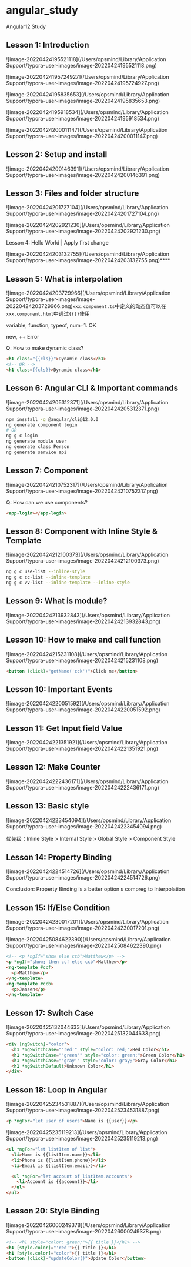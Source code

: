 # angular_study
Angular12 Study

## Lesson 1: Introduction



![image-20220424195521118](/Users/opsmind/Library/Application Support/typora-user-images/image-20220424195521118.png)

![image-20220424195724927](/Users/opsmind/Library/Application Support/typora-user-images/image-20220424195724927.png)

![image-20220424195835653](/Users/opsmind/Library/Application Support/typora-user-images/image-20220424195835653.png)

![image-20220424195918534](/Users/opsmind/Library/Application Support/typora-user-images/image-20220424195918534.png)

![image-20220424200011147](/Users/opsmind/Library/Application Support/typora-user-images/image-20220424200011147.png)

## Lesson 2: Setup and install

![image-20220424200146391](/Users/opsmind/Library/Application Support/typora-user-images/image-20220424200146391.png)

## Lesson 3: Files and folder structure

![image-20220424201727104](/Users/opsmind/Library/Application Support/typora-user-images/image-20220424201727104.png)

![image-20220424202921230](/Users/opsmind/Library/Application Support/typora-user-images/image-20220424202921230.png)

Lesson 4: Hello World | Apply first change

![image-20220424203132755](/Users/opsmind/Library/Application Support/typora-user-images/image-20220424203132755.png)****

## Lesson 5: What is interpolation

![image-20220424203729966](/Users/opsmind/Library/Application Support/typora-user-images/image-20220424203729966.png)`xxx.component.ts`中定义的动态值可以在`xxx.component.html`中通过`{{}}`使用

variable, function, typeof, num+1. OK

new, ++   Error

Q: How to make dynamic class?

```html
<h1 class="{{cls}}">Dynamic class</h1>
<!-- OR -->
<h1 class={{cls}}>Dynamic class</h1>
```

## Lesson 6: Angular CLI & Important commands

![image-20220424205312371](/Users/opsmind/Library/Application Support/typora-user-images/image-20220424205312371.png)

```bash
npm insstall -g @angular/cli@12.0.0
ng generate component login
# OR
ng g c login
ng generate module user
ng generate class Person
ng generate service api
```

## Lesson 7: Component

![image-20220424210752317](/Users/opsmind/Library/Application Support/typora-user-images/image-20220424210752317.png)

Q: How can we use components?

```html
<app-login></app-login>
```

## Lesson 8: Component with Inline Style & Template

![image-20220424212100373](/Users/opsmind/Library/Application Support/typora-user-images/image-20220424212100373.png)

```bash
ng g c use-list --inline-style
ng g c cc-list --inline-template
ng g c vv-list --inline-template --inline-style
```

## Lesson 9: What is module?

![image-20220424213932843](/Users/opsmind/Library/Application Support/typora-user-images/image-20220424213932843.png)

## Lesson 10: How to make and call function

![image-20220424215231108](/Users/opsmind/Library/Application Support/typora-user-images/image-20220424215231108.png)

```html
<button (click)="getName('cck')">Click me</button>
```

## Lesson 10: Important Events

![image-20220424220051592](/Users/opsmind/Library/Application Support/typora-user-images/image-20220424220051592.png)

## Lesson 11: Get Input field Value

![image-20220424221351921](/Users/opsmind/Library/Application Support/typora-user-images/image-20220424221351921.png)

## Lesson 12: Make Counter

![image-20220424222436171](/Users/opsmind/Library/Application Support/typora-user-images/image-20220424222436171.png)

## Lesson 13: Basic style

![image-20220424223454094](/Users/opsmind/Library/Application Support/typora-user-images/image-20220424223454094.png)

优先级：Inline Style > Internal Style > Global Style > Component Style


## Lesson 14: Property Binding

![image-20220424224514726](/Users/opsmind/Library/Application Support/typora-user-images/image-20220424224514726.png)

Conclusion: Property Binding is a better option s compreg to Interpolation


## Lesson 15: If/Else Condition

![image-20220424230017201](/Users/opsmind/Library/Application Support/typora-user-images/image-20220424230017201.png)

![image-20220425084622390](/Users/opsmind/Library/Application Support/typora-user-images/image-20220425084622390.png)

```html
<!-- <p *ngIf="show else ccb">Matthew</p> -->
<p *ngIf="show; then ccf else ccb">Matthew</p>
<ng-template #ccf>
  <p>Matthew</p>
</ng-template>
<ng-template #ccb>
  <p>Jansen</p>
</ng-template>
```

## Lesson 17: Switch Case

![image-20220425132044633](/Users/opsmind/Library/Application Support/typora-user-images/image-20220425132044633.png)

```html
<div [ngSwitch]="color">
  <h1 *ngSwitchCase="'red'" style="color: red;">Red Color</h1>
  <h1 *ngSwitchCase="'green'" style="color: green;">Green Color</h1>
  <h1 *ngSwitchCase="'gray'" style="color: gray;">Gray Color</h1>
  <h1 *ngSwitchDefault>Unknown Color</h1>
</div>
```

## Lesson 18: Loop in Angular

![image-20220425234531887](/Users/opsmind/Library/Application Support/typora-user-images/image-20220425234531887.png)

```html
<p *ngFor="let user of users">Name is {{user}}</p>
```

![image-20220425235119213](/Users/opsmind/Library/Application Support/typora-user-images/image-20220425235119213.png)

```html
<ul *ngFor="let listItem of list">
  <li>Name is {{listItem.name}}</li>
  <li>Phone is {{listItem.phone}}</li>
  <li>Email is {{listItem.email}}</li>

  <ul *ngFor="let account of listItem.accounts">
    <li>Account is {{account}}</li>
  </ul>
</ul>
```

## Lesson 20: Style Binding

![image-20220426000249378](/Users/opsmind/Library/Application Support/typora-user-images/image-20220426000249378.png)

```html
<!-- <h1 style="color: green;">{{ title }}</h1> -->
<h1 [style.color]="'red'">{{ title }}</h1>
<h1 [style.color]="color">{{ title }}</h1>
<button (click)="updateColor()">Update Color</button>
```